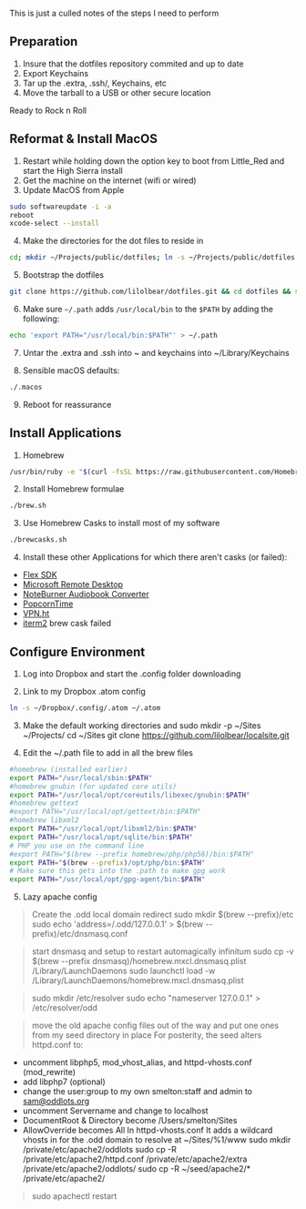 This is just a culled notes of the steps I need to perform

## Preparation
1. Insure that the dotfiles repository commited and up to date
2. Export Keychains
3. Tar up the .extra, .ssh/, Keychains, etc
4. Move the tarball to a USB or other secure location

Ready to Rock n Roll

## Reformat & Install MacOS
1. Restart while holding down the option key to boot from Little_Red and start the High Sierra install
2. Get the machine on the internet (wifi or wired)
3. Update MacOS from Apple
```bash
sudo softwareupdate -i -a
reboot
xcode-select --install
```

4. Make the directories for the dot files to reside in
```bash
cd; mkdir ~/Projects/public/dotfiles; ln -s ~/Projects/public/dotfiles ~/dotfiles
```

5. Bootstrap the dotfiles
```bash
git clone https://github.com/lilolbear/dotfiles.git && cd dotfiles && source bootstrap.sh
```

6. Make sure `~/.path` adds `/usr/local/bin` to the `$PATH` by adding the following:
```bash
echo 'export PATH="/usr/local/bin:$PATH"' > ~/.path
```

7. Untar the .extra and .ssh into ~ and keychains into ~/Library/Keychains

8. Sensible macOS defaults:
```bash
./.macos
```

9. Reboot for reassurance

## Install Applications
1. Homebrew
```bash
/usr/bin/ruby -e "$(curl -fsSL https://raw.githubusercontent.com/Homebrew/install/master/install)"
```

2. Install Homebrew formulae
```bash
./brew.sh
```

3. Use Homebrew Casks to install most of my software
```bash
./brewcasks.sh
```

4. Install these other Applications for which there aren't casks (or failed):
  - [Flex SDK](http://flex.apache.org/installer.html)
  - [Microsoft Remote Desktop](https://itunes.apple.com/us/app/microsoft-remote-desktop-10/id1295203466?mt=12)
  - [NoteBurner Audiobook Converter](http://www.noteburner.com/noteburner-itunes-drm-audio-converter.dmg)
  - [PopcornTime](https://popcorn-time.to/mac.html)
  - [VPN.ht](https://github.com/VPNht/desktop/releases/download/v0.0.3/VPN.ht-0.0.3.pkg)
  - [iterm2](https://www.iterm2.com/downloads.html) brew cask failed


## Configure Environment
1. Log into Dropbox and start the .config folder downloading

2. Link to my Dropbox .atom config
```bash
ln -s ~/Dropbox/.config/.atom ~/.atom
```
3. Make the default working directories and
sudo mkdir -p ~/Sites ~/Projects/
cd ~/Sites
git clone https://github.com/lilolbear/localsite.git

4. Edit the ~/.path file to add in all the brew files
```bash
#homebrew (installed earlier)
export PATH="/usr/local/sbin:$PATH"
#homebrew gnubin (for updated core utils)
export PATH="/usr/local/opt/coreutils/libexec/gnubin:$PATH"
#homebrew gettext
#export PATH="/usr/local/opt/gettext/bin:$PATH"
#homebrew libxml2
export PATH="/usr/local/opt/libxml2/bin:$PATH"
export PATH="/usr/local/opt/sqlite/bin:$PATH"
# PHP you use on the command line
#export PATH="$(brew --prefix homebrew/php/php56)/bin:$PATH"
export PATH="$(brew --prefix)/opt/php/bin:$PATH"
# Make sure this gets into the .path to make gpg work
export PATH="/usr/local/opt/gpg-agent/bin:$PATH"
```

5. Lazy apache config

> Create the .odd local domain redirect
sudo mkdir $(brew --prefix)/etc
sudo echo 'address=/.odd/127.0.0.1' > $(brew --prefix)/etc/dnsmasq.conf

> start dnsmasq and setup to restart automagically infinitum
sudo cp -v $(brew --prefix dnsmasq)/homebrew.mxcl.dnsmasq.plist /Library/LaunchDaemons
sudo launchctl load -w /Library/LaunchDaemons/homebrew.mxcl.dnsmasq.plist

>sudo mkdir /etc/resolver
sudo echo "nameserver 127.0.0.1" > /etc/resolver/odd

>move the old apache config files out of the way and put one ones from my seed directory in place
For posterity, the seed alters httpd.conf to:
   - uncomment libphp5, mod_vhost_alias, and httpd-vhosts.conf (mod_rewrite)
   - add libphp7 (optional)
   - change the user:group to my own smelton:staff and admin to sam@oddlots.org
   - uncomment Servername and change to localhost
   - DocumentRoot & Directory become /Users/smelton/Sites
   - AllowOverride becomes All
In httpd-vhosts.conf It adds a wildcard vhosts in for the .odd domain to resolve at ~/Sites/%1/www
sudo mkdir /private/etc/apache2/oddlots
sudo cp -R /private/etc/apache2/httpd.conf /private/etc/apache2/extra /private/etc/apache2/oddlots/
sudo cp -R ~/seed/apache2/* /private/etc/apache2/

>sudo apachectl restart 

